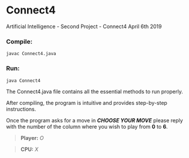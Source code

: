 # Connect4
Artificial Intelligence - Second Project - Connect4
April 6th 2019

### Compile:

	javac Connect4.java

### Run:

	java Connect4
  
The Connect4.java file contains all the essential methods to run properly.

After compiling, the program is intuitive and provides step-by-step instructions.

Once the program asks for a move in ***CHOOSE YOUR MOVE*** please reply with the number of the column where you wish to play from **0** to **6**.

> **Player:** *O*

> **CPU:** *X* 
